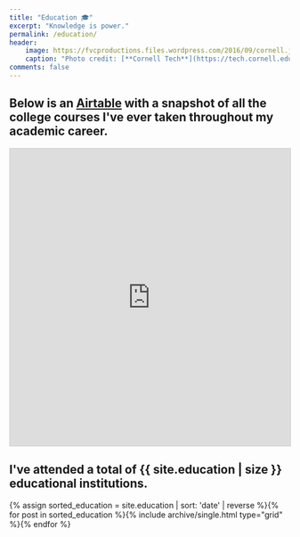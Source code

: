 ```yaml
---
title: "Education 🎓️"
excerpt: "Knowledge is power."
permalink: /education/
header:
    image: https://fvcproductions.files.wordpress.com/2016/09/cornell.jpg
    caption: "Photo credit: [**Cornell Tech**](https://tech.cornell.edu)"
comments: false
---
```


## Below is an <a href="https://airtable.com" title="Airtable" target="_blank" rel="noopener">Airtable</a> with a snapshot of all the college courses I've ever taken throughout my academic career.

<div class="airtable-preview">
    <iframe class="airtable-embed" src="https://airtable.com/embed/shrsQw3LAJ5W3FnlT?backgroundColor=gray&layout=card&viewControls=on" frameborder="0" onmousewheel="" width="100%" height="533" style="background: transparent; border: 1px solid #ccc;"></iframe>
</div>

## I've attended a total of {{ site.education | size }} educational institutions.

<div class="grid__wrapper">
{% assign sorted_education = site.education | sort: 'date' | reverse %}{% for post in sorted_education %}{% include archive/single.html type="grid" %}{% endfor %}
</div>